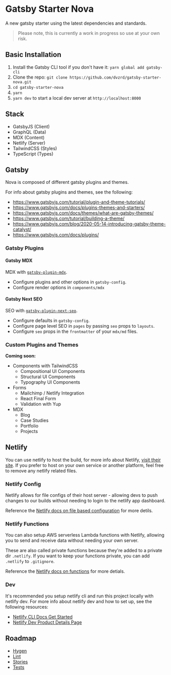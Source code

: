 # Gatsby Starter Nova

A new gatsby starter using the latest dependencies and standards.

> Please note, this is currently a work in progress so use at your own risk.

## Basic Installation

1. Install the Gatsby CLI tool if you don't have it: `yarn global add gatsby-cli`
2. Clone the repo: `git clone https://github.com/dvzrd/gatsby-starter-nova.git`
3. `cd gatsby-starter-nova`
4. `yarn`
5. `yarn dev` to start a local dev server at `http://localhost:8000`

## Stack

- GatsbyJS (Client)
- GraphQL (Data)
- MDX (Content)
- Netlify (Server)
- TailwindCSS (Styles)
- TypeScript (Types)

## Gatsby

Nova is composed of different gatsby plugins and themes.

For info about gatsby plugins and themes, see the following:

- https://www.gatsbyjs.com/tutorial/plugin-and-theme-tutorials/
- https://www.gatsbyjs.com/docs/plugins-themes-and-starters/
- https://www.gatsbyjs.com/docs/themes/what-are-gatsby-themes/
- https://www.gatsbyjs.com/tutorial/building-a-theme/
- https://www.gatsbyjs.com/blog/2020-05-14-introducing-gatsby-theme-catalyst/
- https://www.gatsbyjs.com/docs/plugins/

### Gatsby Plugins

#### Gatsby MDX

MDX with [`gatsby-plugin-mdx`](https://github.com/gatsbyjs/gatsby/tree/master/packages/gatsby-plugin-mdx).

- Configure plugins and other options in `gatsby-config`.
- Configure render options in `components/mdx`

#### Gatsby Next SEO

SEO with [`gatsby-plugin-next-seo`](https://github.com/ifiokjr/gatsby-plugin-next-seo).

- Configure defaults in `gatsby-config`.
- Configure page level SEO in `pages` by passing `seo` props to `layouts`.
- Configure `seo` props in the `frontmatter` of your `mdx/md` files.

### Custom Plugins and Themes

**Coming soon:**

- Components with TailwindCSS
  - Compositional UI Components
  - Structural UI Components
  - Typography UI Components
- Forms
  - Mailchimp / Netlify Integration
  - React Final Form
  - Validation with Yup
- MDX
  - Blog
  - Case Studies
  - Portfolio
  - Projects

## Netlify

You can use netlify to host the build, for more info about Netlify, [visit their site](https://www.netlify.com/). If you prefer to host on your own service or another platform, feel free to remove any netlify related files.

### Netlify Config

Netlify allows for file configs of their host server - allowing devs to push changes to our builds without needing to login to the netlify app dashboard.

Reference the [Netlify docs on file based configuration](https://docs.netlify.com/configure-builds/file-based-configuration) for more detils.

### Netlify Functions

You can also setup AWS serverless Lambda functions with Netlify, allowing you to send and receive data without needing your own server.

These are also called private functions because they're added to a private dir `.netlify`. If you want to keep your functions private, you can add `.netlify` to `.gitignore`.

Reference the [Netlify docs on functions](https://docs.netlify.com/functions/overview/) for more detials.

### Dev

It's recommended you setup netlify cli and run this project locally with netlify dev. For more info about netlify dev and how to set up, see the following resources:

- [Netlify CLI Docs Get Started](https://docs.netlify.com/cli/get-started/)
- [Netlify Dev Product Details Page](https://www.netlify.com/products/dev/)

## Roadmap

- [Hygen](https://github.com/jondot/hygen/)
- [Lint](https://www.gatsbyjs.com/docs/eslint/)
- [Stories](https://storybook.js.org/)
- [Tests](https://www.gatsbyjs.com/docs/unit-testing/)
